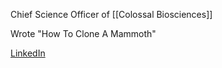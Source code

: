 Chief Science Officer of [[Colossal Biosciences]]

Wrote "How To Clone A Mammoth"

[LinkedIn](https://www.linkedin.com/in/beth-shapiro-27344222)

